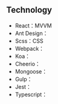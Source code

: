 ## Technology

- React：MVVM 
- Ant Design：
- Scss：CSS 
- Webpack：
- Koa：
- Cheerio：
- Mongoose：
- Gulp：
- Jest：
- Typescript：
